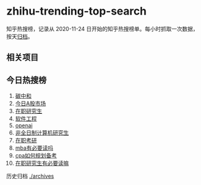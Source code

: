 # zhihu-trending-top-search

知乎热搜榜，记录从 2020-11-24
日开始的知乎热搜榜单。每小时抓取一次数据，按天[归档](./archives)。

## 相关项目

## 今日热搜榜

<!-- BEGIN -->
<!-- 最后更新时间 Sat Mar 30 2024 08:34:38 GMT+0800 (China Standard Time) -->

1. [碳中和](https://www.zhihu.com/search?q=碳中和)
1. [今日A股市场](https://www.zhihu.com/search?q=今日A股市场)
1. [在职研究生](https://www.zhihu.com/search?q=在职研究生)
1. [软件工程](https://www.zhihu.com/search?q=软件工程)
1. [openai](https://www.zhihu.com/search?q=openai)
1. [非全日制计算机研究生](https://www.zhihu.com/search?q=非全日制计算机研究生)
1. [在职考研](https://www.zhihu.com/search?q=在职考研)
1. [mba有必要读吗](https://www.zhihu.com/search?q=mba有必要读吗)
1. [cpa如何规划备考](https://www.zhihu.com/search?q=cpa如何规划备考)
1. [在职研究生有必要读嘛](https://www.zhihu.com/search?q=在职研究生有必要读嘛)

<!-- END -->

历史归档 [./archives](./archives)
